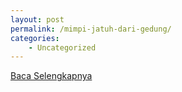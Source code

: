 ```yaml
---
layout: post
permalink: /mimpi-jatuh-dari-gedung/
categories:
    - Uncategorized
---
```


[Baca Selengkapnya](/06)